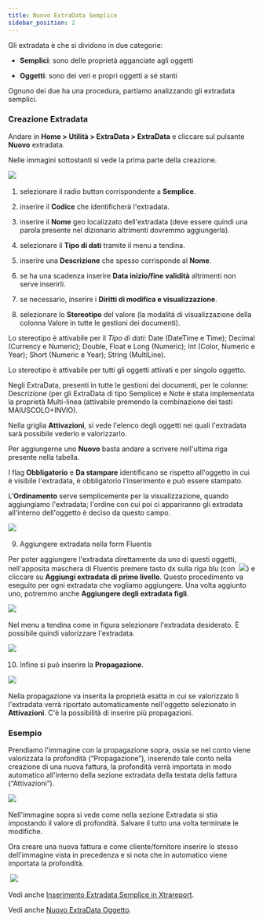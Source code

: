 ```yaml
---
title: Nuovo ExtraData Semplice
sidebar_position: 2
---
```


Gli extradata è che si dividono in due categorie: 

 - **Semplici**: sono delle proprietà agganciate agli oggetti

 - **Oggetti**: sono dei veri e propri oggetti a sé stanti

Ognuno dei due ha una procedura, partiamo analizzando gli extradata semplici.

### Creazione Extradata

Andare in **Home > Utilità > ExtraData > ExtraData** e cliccare sul pulsante **Nuovo** extradata.

Nelle immagini sottostanti si vede la prima parte della creazione.

![](/img/it-it/configurations/utility/extradata/new-extradata-simple/image01.png)        

1. selezionare il radio button corrispondente a **Semplice**.

2. inserire il **Codice** che identificherà l'extradata.

3. inserire il **Nome** geo localizzato dell'extradata (deve essere quindi una parola presente nel dizionario altrimenti dovremmo aggiungerla).

4. selezionare il **Tipo di dati** tramite il menu a tendina. 

5. inserire una **Descrizione** che spesso corrisponde al **Nome**.

6. se ha una scadenza inserire **Data inizio/fine validità** altrimenti non serve inserirli.

7. se necessario, inserire i **Diritti di modifica e visualizzazione**.

8. selezionare lo **Stereotipo** del valore (la modalità di visualizzazione della colonna Valore in tutte le gestioni dei documenti).

Lo stereotipo è attivabile per il *Tipo di dati*: Date (DateTime e Time); Decimal (Currency e Numeric); Double, Float e Long (Numeric); Int (Color, Numeric e Year); Short (Numeric e Year); String (MultiLine).

Lo stereotipo è attivabile per tutti gli oggetti attivati e per singolo oggetto. 

Negli ExtraData, presenti in tutte le gestioni dei documenti, per le colonne: Descrizione (per gli ExtraData di tipo Semplice) e Note è stata implementata la proprietà Multi-linea (attivabile premendo la combinazione dei tasti MAIUSCOLO+INVIO).

Nella griglia **Attivazioni**, si vede l'elenco degli oggetti nei quali l'extradata sarà possibile vederlo e valorizzarlo.

Per aggiungerne uno **Nuovo** basta andare a scrivere nell'ultima riga presente nella tabella.

I flag **Obbligatorio** e **Da stampare** identificano se rispetto all'oggetto in cui è visibile l'extradata, è obbligatorio l'inserimento e può essere stampato.

L'**Ordinamento** serve semplicemente per la visualizzazione, quando aggiungiamo l'extradata; l'ordine con cui poi ci appariranno gli extradata all'interno dell'oggetto è deciso da questo campo.

![](/img/it-it/configurations/utility/extradata/new-extradata-simple/image02.png) 

9. Aggiungere extradata nella form Fluentis

Per poter aggiungere l'extradata direttamente da uno di questi oggetti, nell'apposita maschera di Fluentis premere tasto dx sulla riga blu (con  ![](/img/neutral/common/filter.png)) e cliccare su **Aggiungi extradata di primo livello**. Questo procedimento va eseguito per ogni extradata che vogliamo aggiungere. Una volta aggiunto uno, potremmo anche **Aggiungere degli extradata figli**.

![](/img/it-it/configurations/utility/extradata/new-extradata-simple/image04.png) 

Nel menu a tendina come in figura selezionare l'extradata desiderato. È possibile quindi valorizzare l'extradata.

![](/img/it-it/configurations/utility/extradata/new-extradata-simple/image05.png) 

10. Infine si può inserire la **Propagazione**.

![](/img/it-it/configurations/utility/extradata/new-extradata-simple/image06.png) 

Nella propagazione va inserita la proprietà esatta in cui se valorizzato lì l'extradata verrà riportato automaticamente nell'oggetto selezionato in **Attivazioni**. C'è la possibilità di inserire più propagazioni.

### Esempio

Prendiamo l'immagine con la propagazione sopra, ossia se nel conto viene valorizzata la profondità (“Propagazione”), inserendo tale conto nella creazione di una nuova fattura, la profondità verrà importata in modo automatico all'interno della sezione extradata della testata della fattura (“Attivazioni”).

![](/img/it-it/configurations/utility/extradata/new-extradata-simple/image07.png) 

Nell'immagine sopra si vede come nella sezione Extradata si stia impostando il valore di profondità. Salvare il tutto una volta terminate le modifiche.

Ora creare una nuova fattura e come cliente/fornitore inserire lo stesso dell'immagine vista in precedenza e si nota che in automatico viene importata la profondità.

 ![](/img/it-it/configurations/utility/extradata/new-extradata-simple/image08.png)

Vedi anche [Inserimento Extradata Semplice in Xtrareport](/docs/configurations/utility/extra-data/extradata/insert-extradata-simple-in-xtrareport).

Vedi anche [Nuovo ExtraData Oggetto](/docs/configurations/utility/extra-data/extradata/new-extradata-object).